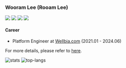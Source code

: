 ### Wooram Lee (Rooam Lee)

[![](https://img.shields.io/badge/Gmail-black?logo=gmail&logoColor=white)](mailto:leewr9@gmail.com)
[![](https://img.shields.io/badge/LinkedIn-black?logo=inspire&logoColor=white)](https://www.linkedin.com/in/rooam-lee)
[![](https://img.shields.io/badge/Twitter-black?logo=x&logoColor=white)](https://x.com/rooam_lee)
[![](https://img.shields.io/badge/Instagram-black?logo=instagram&logoColor=white)](https://www.instagram.com/rooam_lee)

#### Career

- Platform Engineer at [Wellbia.com](https://www.wellbia.com/) (2021.01 - 2024.06)

For more details, please refer to [here](https://leewr9.github.io/docs/).

![stats](https://github-readme-stats.vercel.app/api?username=leewr9&show_icons=true&theme=transparent&layout=compact&hide_border=true)
![top-langs](https://github-readme-stats.vercel.app/api/top-langs?username=leewr9&show_icons=true&theme=transparent&layout=compact&hide_border=true)
